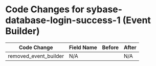 # Code Changes for sybase-database-login-success-1 (Event Builder)

| Code Change | Field Name | Before | After |
|-------------|------------|--------|-------|
| removed_event_builder | N/A |  | N/A |